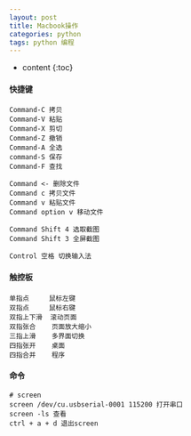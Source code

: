 ```yaml
---
layout: post
title: Macbook操作
categories: python
tags: python 编程
---
```


* content
{:toc}
#### 快捷键

```
Command-C 拷贝
Command-V 粘贴
Command-X 剪切
Command-Z 撤销
Command-A 全选
command-S 保存
Command-F 查找

Command <- 删除文件
Command c 拷贝文件
Command v 粘贴文件
Command option v 移动文件

Command Shift 4 选取截图
Command Shift 3 全屏截图

Control 空格 切换输入法
```

<!--more-->

#### 触控板

```
单指点     鼠标左键
双指点     鼠标右键
双指上下滑  滚动页面
双指张合    页面放大缩小
三指上滑    多界面切换
四指张开    桌面
四指合并    程序
```

#### 命令

```shell
# screen
screen /dev/cu.usbserial-0001 115200 打开串口
screen -ls 查看
ctrl + a + d 退出screen

```




